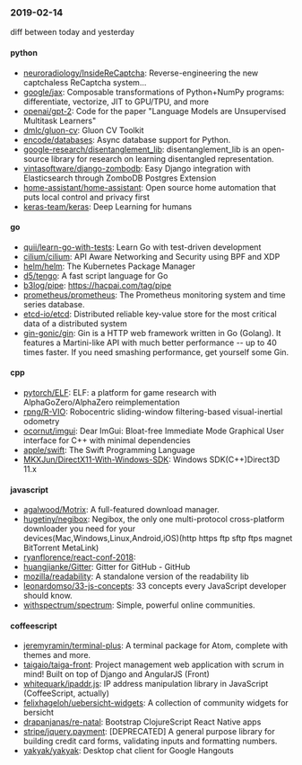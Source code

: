 ### 2019-02-14
diff between today and yesterday

#### python
* [neuroradiology/InsideReCaptcha](https://github.com/neuroradiology/InsideReCaptcha): Reverse-engineering the new captchaless ReCaptcha system...
* [google/jax](https://github.com/google/jax): Composable transformations of Python+NumPy programs: differentiate, vectorize, JIT to GPU/TPU, and more
* [openai/gpt-2](https://github.com/openai/gpt-2): Code for the paper "Language Models are Unsupervised Multitask Learners"
* [dmlc/gluon-cv](https://github.com/dmlc/gluon-cv): Gluon CV Toolkit
* [encode/databases](https://github.com/encode/databases): Async database support for Python. 
* [google-research/disentanglement_lib](https://github.com/google-research/disentanglement_lib): disentanglement_lib is an open-source library for research on learning disentangled representation.
* [vintasoftware/django-zombodb](https://github.com/vintasoftware/django-zombodb): Easy Django integration with Elasticsearch through ZomboDB Postgres Extension
* [home-assistant/home-assistant](https://github.com/home-assistant/home-assistant):  Open source home automation that puts local control and privacy first
* [keras-team/keras](https://github.com/keras-team/keras): Deep Learning for humans

#### go
* [quii/learn-go-with-tests](https://github.com/quii/learn-go-with-tests): Learn Go with test-driven development
* [cilium/cilium](https://github.com/cilium/cilium): API Aware Networking and Security using BPF and XDP
* [helm/helm](https://github.com/helm/helm): The Kubernetes Package Manager
* [d5/tengo](https://github.com/d5/tengo): A fast script language for Go
* [b3log/pipe](https://github.com/b3log/pipe):  https://hacpai.com/tag/pipe
* [prometheus/prometheus](https://github.com/prometheus/prometheus): The Prometheus monitoring system and time series database.
* [etcd-io/etcd](https://github.com/etcd-io/etcd): Distributed reliable key-value store for the most critical data of a distributed system
* [gin-gonic/gin](https://github.com/gin-gonic/gin): Gin is a HTTP web framework written in Go (Golang). It features a Martini-like API with much better performance -- up to 40 times faster. If you need smashing performance, get yourself some Gin.

#### cpp
* [pytorch/ELF](https://github.com/pytorch/ELF): ELF: a platform for game research with AlphaGoZero/AlphaZero reimplementation
* [rpng/R-VIO](https://github.com/rpng/R-VIO): Robocentric sliding-window filtering-based visual-inertial odometry
* [ocornut/imgui](https://github.com/ocornut/imgui): Dear ImGui: Bloat-free Immediate Mode Graphical User interface for C++ with minimal dependencies
* [apple/swift](https://github.com/apple/swift): The Swift Programming Language
* [MKXJun/DirectX11-With-Windows-SDK](https://github.com/MKXJun/DirectX11-With-Windows-SDK): Windows SDK(C++)Direct3D 11.x

#### javascript
* [agalwood/Motrix](https://github.com/agalwood/Motrix): A full-featured download manager.
* [hugetiny/negibox](https://github.com/hugetiny/negibox): Negibox, the only one multi-protocol cross-platform downloader you need for your devices(Mac,Windows,Linux,Android,iOS)(http https ftp sftp ftps magnet BitTorrent MetaLink)
* [ryanflorence/react-conf-2018](https://github.com/ryanflorence/react-conf-2018): 
* [huangjianke/Gitter](https://github.com/huangjianke/Gitter): Gitter for GitHub - GitHub
* [mozilla/readability](https://github.com/mozilla/readability): A standalone version of the readability lib
* [leonardomso/33-js-concepts](https://github.com/leonardomso/33-js-concepts):  33 concepts every JavaScript developer should know.
* [withspectrum/spectrum](https://github.com/withspectrum/spectrum): Simple, powerful online communities.

#### coffeescript
* [jeremyramin/terminal-plus](https://github.com/jeremyramin/terminal-plus): A terminal package for Atom, complete with themes and more.
* [taigaio/taiga-front](https://github.com/taigaio/taiga-front): Project management web application with scrum in mind! Built on top of Django and AngularJS (Front)
* [whitequark/ipaddr.js](https://github.com/whitequark/ipaddr.js): IP address manipulation library in JavaScript (CoffeeScript, actually)
* [felixhageloh/uebersicht-widgets](https://github.com/felixhageloh/uebersicht-widgets): A collection of community widgets for bersicht
* [drapanjanas/re-natal](https://github.com/drapanjanas/re-natal): Bootstrap ClojureScript React Native apps
* [stripe/jquery.payment](https://github.com/stripe/jquery.payment): [DEPRECATED] A general purpose library for building credit card forms, validating inputs and formatting numbers.
* [yakyak/yakyak](https://github.com/yakyak/yakyak): Desktop chat client for Google Hangouts
